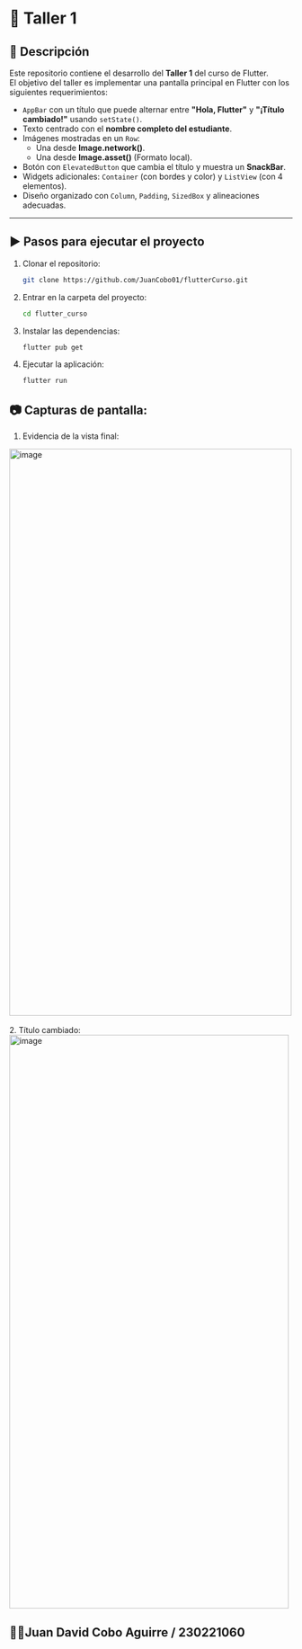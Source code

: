 # 📱 Taller 1

## 📌 Descripción
Este repositorio contiene el desarrollo del **Taller 1** del curso de Flutter.  
El objetivo del taller es implementar una pantalla principal en Flutter con los siguientes requerimientos:

- `AppBar` con un título que puede alternar entre **"Hola, Flutter"** y **"¡Título cambiado!"** usando `setState()`.
- Texto centrado con el **nombre completo del estudiante**.
- Imágenes mostradas en un `Row`:  
  - Una desde **Image.network()**.  
  - Una desde **Image.asset()** (Formato local).
- Botón con `ElevatedButton` que cambia el título y muestra un **SnackBar**.
- Widgets adicionales: `Container` (con bordes y color) y `ListView` (con 4 elementos).
- Diseño organizado con `Column`, `Padding`, `SizedBox` y alineaciones adecuadas.

---

## ▶️ Pasos para ejecutar el proyecto

1. Clonar el repositorio:
   ```bash
   git clone https://github.com/JuanCobo01/flutterCurso.git
2. Entrar en la carpeta del proyecto:
   ```bash
   cd flutter_curso
3. Instalar las dependencias:
   ```bash
   flutter pub get
4. Ejecutar la aplicación:
   ```bash
   flutter run

## 📷 Capturas de pantalla:
1. Evidencia de la vista final:
<img width="502" height="1009" alt="image" src="https://github.com/user-attachments/assets/fe09fe7b-f752-466a-975d-c4ca1ead9447" />
<br>
<br>
2. Título cambiado:
<img width="497" height="1021" alt="image" src="https://github.com/user-attachments/assets/7902d944-0b40-40e7-837f-381202164d26" />



## 🧑‍🎓Juan David Cobo Aguirre / 230221060   
